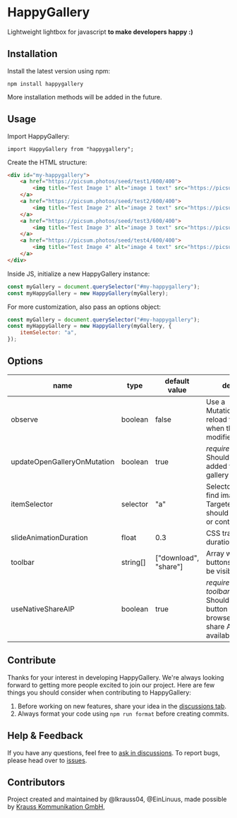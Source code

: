 # HappyGallery

Lightweight lightbox for javascript **to make developers happy :)**

## Installation

Install the latest version using npm:

```
npm install happygallery
```

More installation methods will be added in the future.

## Usage

Import HappyGallery:

```
import HappyGallery from "happygallery";
```

Create the HTML structure:

```html
<div id="my-happygallery">
	<a href="https://picsum.photos/seed/test1/600/400">
		<img title="Test Image 1" alt="image 1 text" src="https://picsum.photos/seed/test1/600/400" />
	</a>
	<a href="https://picsum.photos/seed/test2/600/400">
		<img title="Test Image 2" alt="image 2 text" src="https://picsum.photos/seed/test2/600/400" />
	</a>
	<a href="https://picsum.photos/seed/test3/600/400">
		<img title="Test Image 3" alt="image 3 text" src="https://picsum.photos/seed/test3/600/400" />
	</a>
	<a href="https://picsum.photos/seed/test4/600/400">
		<img title="Test Image 4" alt="image 4 text" src="https://picsum.photos/seed/test4/600/400" />
	</a>
</div>
```

Inside JS, initialize a new HappyGallery instance:

```js
const myGallery = document.querySelector("#my-happygallery");
const myHappyGallery = new HappyGallery(myGallery);
```

For more customization, also pass an options object:

```js
const myGallery = document.querySelector("#my-happygallery");
const myHappyGallery = new HappyGallery(myGallery, {
	itemSelector: "a",
});
```

## Options

|name|type|default value|description
|-|-|-|-|
|observe|boolean|false|Use a MutationObserver to reload the gallery when the DOM is modified|
|updateOpenGalleryOnMutation|boolean|true|*requires observe* Should new items be added to the open gallery|
|itemSelector|selector|"a"|Selector for where to find images. Targeted elements should be an image or contain one|
|slideAnimationDuration|float|0.3|CSS transition duration in seconds|
|toolbar|string[]|["download", "share"]|Array with toolbar buttons that should be visible|
|useNativeShareAIP|boolean|true|*requires toolbar[].sharebutton* Should the share-button use the browsers native share API (if available)|

## Contribute

Thanks for your interest in developing HappyGallery. We're always looking forward to getting more people excited to join our project. Here are few things you should consider when contributing to HappyGallery:

1. Before working on new features, share your idea in the [discussions tab](https://github.com/KraussKommunikation/happygallery/discussions).
2. Always format your code using `npm run format` before creating commits.

## Help & Feedback

If you have any questions, feel free to [ask in discussions](https://github.com/KraussKommunikation/happygallery/discussions). To report bugs, please head over to [issues](https://github.com/KraussKommunikation/happygallery/issues).

## Contributors

Project created and maintained by @lkrauss04, @EinLinuus, made possible by [Krauss Kommunikation GmbH](https://krausskommunikation.de/),
